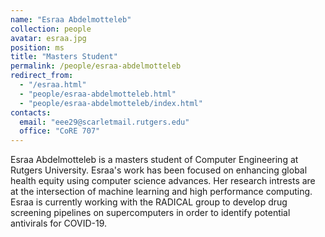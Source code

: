 ```yaml
---
name: "Esraa Abdelmotteleb"
collection: people
avatar: esraa.jpg
position: ms
title: "Masters Student"
permalink: /people/esraa-abdelmotteleb
redirect_from:
  - "/esraa.html"
  - "people/esraa-abdelmotteleb.html"
  - "people/esraa-abdelmotteleb/index.html"
contacts:
  email: "eee29@scarletmail.rutgers.edu"
  office: "CoRE 707"
---
```


Esraa Abdelmotteleb is a masters student of Computer Engineering at Rutgers University. Esraa's work has been focused on enhancing global health equity using computer science advances. Her research intrests are at the intersection of machine learning and high performance computing. Esraa is currently working with the RADICAL group to develop drug screening pipelines on supercomputers in order to identify potential antivirals for COVID-19.